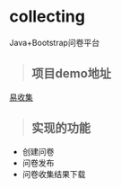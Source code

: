 # collecting
Java+Bootstrap问卷平台



>## 项目demo地址
[易收集](http://chsobin.xin/collecting2.0/)

>## 实现的功能
+ 创建问卷
+ 问卷发布
+ 问卷收集结果下载
